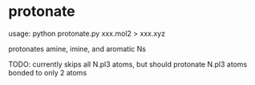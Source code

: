 # protonate

usage: python protonate.py xxx.mol2 > xxx.xyz

protonates amine, imine, and aromatic Ns

TODO: currently skips all N.pl3 atoms, but should protonate N.pl3 atoms bonded to only 2 atoms
